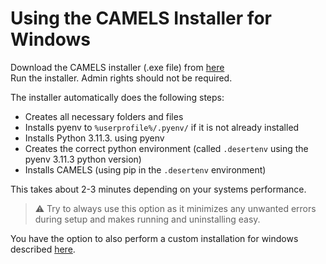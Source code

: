 # Using the CAMELS Installer for Windows
Download the CAMELS installer (.exe file) from [here](https://github.com/A-D-Fuchs/CAMELS_installer/blob/main/Output/NOMAD-CAMELS_installer.exe)\
Run the installer. Admin rights should not be required. 

The installer automatically does the following steps:
- Creates all necessary folders and files
- Installs pyenv to `%userprofile%/.pyenv/` if it is not already installed
- Installs Python 3.11.3. using pyenv
- Creates the correct python environment (called `.desertenv` using the pyenv 3.11.3 python version)
- Installs CAMELS (using pip in the `.desertenv` environment)

This takes about 2-3 minutes depending on your systems performance.

> &#9888; Try to always use this option as it minimizes any unwanted errors during setup and makes running and uninstalling easy.

You have the option to also perform a custom installation for windows described [here](installation_custom_windows.md).
